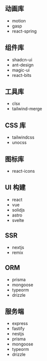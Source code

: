 ## 动画库
- motion
- gasp
- react-spring

## 组件库
- shadcn-ui
- ant-design
- magic-ui
- react-bits

## 工具库
- clsx
- tailwind-merge

## CSS 库
- tailwindcss
- unocss

## 图标库
- react-icons

## UI 构建
- react
- vue
- solidjs
- astro
- svelte

## SSR
- nextjs
- remix

## ORM
- prisma
- mongoose
- typeorm
- drizzle

## 服务端
- express
- fastify
- nestjs
- prisma
- mongoose
- typeorm
- drizzle